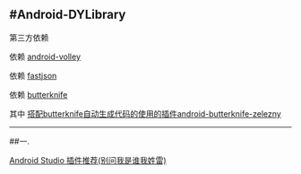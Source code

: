 #Android-DYLibrary
---

第三方依赖

依赖 [android-volley](https://github.com/mcxiaoke/android-volley.git)

依赖 [fastjson](https://github.com/alibaba/fastjson.git)

依赖 [butterknife](https://github.com/JakeWharton/butterknife.git)

其中 [搭配butterknife自动生成代码的使用的插件android-butterknife-zelezny](https://github.com/avast/android-butterknife-zelezny)

---

##一.

[Android Studio 插件推荐(别问我是谁我姓雷)](http://www.jianshu.com/p/6f5f818afe4b)
	


